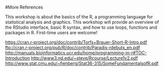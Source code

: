 #More References

This workshop is about the basics of the R, a programming language for statistical analysis and graphics. This workshop will provide an overview of the RStudio interface, basic R syntax, and how to use loops, functions and packages in R. First-time users are welcome!


https://cran.r-project.org/doc/contrib/Torfs+Brauer-Short-R-Intro.pdf
ftp://cran.r-project.org/pub/R/doc/contrib/Paradis-rdebuts_en.pdf
http://manuals.bioinformatics.ucr.edu/home/programming-in-r#TOC-Introduction
http://www3.nd.edu/~steve/Rcourse/Lecture1v2.pdf
http://www.stat.cmu.edu/~fienberg/Stat36-315/SomeFundamentalsofR.pdf




